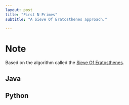 ```yaml
---
layout: post
title: "First N Primes"
subtitle: "A Sieve Of Eratosthenes approach."

---
```


# Note

Based on the algorithm called the [Sieve Of Eratosthenes](/algo/sieve-of-eratosthenes).

## Java

<script src="https://gist.github.com/abhishekbalam/8f078694f797bc46c49b9ab43a7a69f3.js"></script>

## Python

<script src="https://gist.github.com/abhishekbalam/88574208b0d336273c4035a592558899.js"></script>